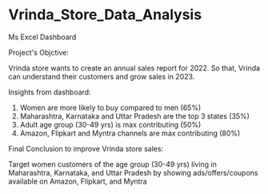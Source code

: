 # Vrinda_Store_Data_Analysis
Ms Excel Dashboard

Project's Objctive:

Vrinda store wants to create an annual sales report for 2022. So that, Vrinda can understand their customers and grow sales in 2023.

Insights from dashboard:

1. Women are more likely to buy compared to men (65%)
2. Maharashtra, Karnataka and Uttar Pradesh are the top 3 states (35%)
3. Adult age group (30-49 yrs) is max contributing (50%)
4. Amazon, Flipkart and Myntra channels are max contributing (80%)

Final Conclusion to improve Vrinda store sales:

Target women customers of the age group (30-49 yrs) living in Maharashtra, Karnataka, and Uttar Pradesh by showing ads/offers/coupons available on Amazon, Flipkart, and Myntra
